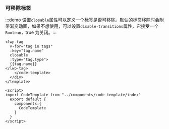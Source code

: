 ### 可移除标签

:::demo 设置`closable`属性可以定义一个标签是否可移除。默认的标签移除时会附带渐变动画，如果不想使用，可以设置`disable-transitions`属性，它接受一个`Boolean`，true 为关闭。:::
```
<lwp-tag
  v-for="tag in tags"
  :key="tag.name"
  closable
  :type="tag.type">
  {{tag.name}}
</lwp-tag>
    </code-template>
  </div>
</template>

<script>
import CodeTemplate from "../components/code-template/index"
  export default {
    components:{
      CodeTemplate
    }
  }
</script>
```